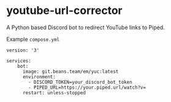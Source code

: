 # youtube-url-corrector
A Python based Discord bot to redirect YouTube links to Piped.

Example `compose.yml`
```compose
version: '3'

services:
    bot:
      image: git.beans.team/em/yuc:latest
      environment:
        - DISCORD_TOKEN=your_discord_bot_token
        - PIPED_URL=https://your.piped.url/watch?v=
      restart: unless-stopped
```
